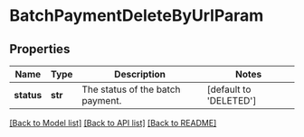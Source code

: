 # BatchPaymentDeleteByUrlParam

## Properties
Name | Type | Description | Notes
------------ | ------------- | ------------- | -------------
**status** | **str** | The status of the batch payment. | [default to 'DELETED']

[[Back to Model list]](../README.md#documentation-for-models) [[Back to API list]](../README.md#documentation-for-api-endpoints) [[Back to README]](../README.md)


